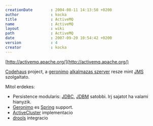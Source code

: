 ```yaml
---
creationDate        : 2004-08-11 14:13:50 +0200 
author              : kocka 
title               : ActiveMQ 
name                : ActiveMQ 
layout              : wiki 
path                : ActiveMQ 
date                : 2007-09-20 10:54:42 +0200 
version             : 4 
creator             : kocka 
---
```

[http://activemq.apache.org/](http://activemq.apache.org/)

[Codehaus](codehaus.html) project, a [geronimo](geronimo.html) [alkalmazas szerver](Alkalmazas%20Szerver.html) resze mint [JMS](JMS.html) szolgaltato.

Mitol erdekes:

*   Persistence modularis: [JDBC](JDBC.html), [JDBM](Missing.html) satobbi. Irj sajatot ha valami hianyzik.
*   [Geronimo](geronimo.html) es [Spring](spring.html) support.
*   [ActiveCluster](ActiveCluster.html) implementacio
*   [drools](drools.html) integracio

